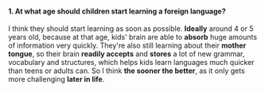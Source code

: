 #### 1. At what age should children start learning a foreign language?
I think they should start learning as soon as possible. **Ideally** around 4 or 5 years old, because at that age, kids' brain are able to **absorb** huge amounts of information very quickly. They're also still learning about their **mother tongue**, so their brain **readily accepts** and **stores** a lot of new grammar, vocabulary and structures, which helps kids learn languages much quicker than teens or adults can. So I think **the sooner the better**, as it only gets more challenging **later in life**.